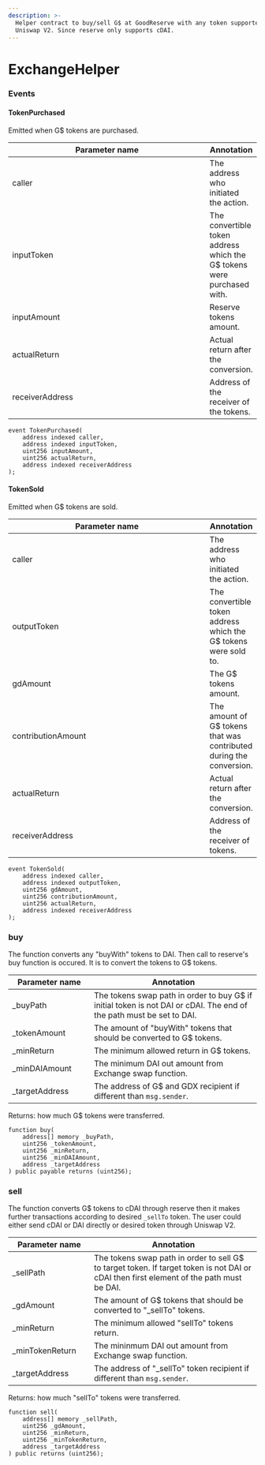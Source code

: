 ```yaml
---
description: >-
  Helper contract to buy/sell G$ at GoodReserve with any token supported by
  Uniswap V2. Since reserve only supports cDAI.
---
```


# ExchangeHelper

### Events

#### TokenPurchased

Emitted when G$ tokens are purchased.

<table><thead><tr><th width="389.63805195347794">Parameter name</th><th>Annotation</th></tr></thead><tbody><tr><td>caller</td><td>The address who initiated the action.</td></tr><tr><td>inputToken</td><td>The convertible token address which the G$ tokens were purchased with.</td></tr><tr><td>inputAmount</td><td>Reserve tokens amount.</td></tr><tr><td>actualReturn</td><td>Actual return after the conversion.</td></tr><tr><td>receiverAddress</td><td>Address of the receiver of the tokens.</td></tr></tbody></table>

```
event TokenPurchased(
    address indexed caller,
    address indexed inputToken,
    uint256 inputAmount,
    uint256 actualReturn,
    address indexed receiverAddress
);
```

#### TokenSold

Emitted when G$ tokens are sold.

<table><thead><tr><th width="389.63805195347794">Parameter name</th><th>Annotation</th></tr></thead><tbody><tr><td>caller</td><td>The address who initiated the action.</td></tr><tr><td>outputToken</td><td>The convertible token address which the G$ tokens were sold to.</td></tr><tr><td>gdAmount</td><td>The G$ tokens amount.</td></tr><tr><td>contributionAmount</td><td>The amount of G$ tokens that was contributed during the conversion.</td></tr><tr><td>actualReturn</td><td>Actual return after the conversion.</td></tr><tr><td>receiverAddress</td><td>Address of the receiver of tokens.</td></tr></tbody></table>

```
event TokenSold(
    address indexed caller,
    address indexed outputToken,
    uint256 gdAmount,
    uint256 contributionAmount,
    uint256 actualReturn,
    address indexed receiverAddress
);
```

### buy

The function converts any "buyWith" tokens to DAI. Then call to reserve's buy function is occured. It is to convert the tokens to G$ tokens.

<table><thead><tr><th width="150">Parameter name</th><th>Annotation</th></tr></thead><tbody><tr><td>_buyPath</td><td>The tokens swap path in order to buy G$ if initial token is not DAI or cDAI. The end of the path must be set to DAI.</td></tr><tr><td>_tokenAmount</td><td>The amount of "buyWith" tokens that should be converted to G$ tokens.</td></tr><tr><td>_minReturn</td><td>The minimum allowed return in G$ tokens.</td></tr><tr><td>_minDAIAmount</td><td>The minimum DAI out amount from Exchange swap function.</td></tr><tr><td>_targetAddress</td><td>The address of G$ and GDX recipient if different than <code>msg.sender</code>.</td></tr></tbody></table>

Returns: how much G$ tokens were transferred.

```
function buy(
    address[] memory _buyPath,
    uint256 _tokenAmount,
    uint256 _minReturn,
    uint256 _minDAIAmount,
    address _targetAddress
) public payable returns (uint256);
```

### sell

The function converts G$ tokens to cDAI through reserve then it makes further transactions according to desired `_sellTo` token. The user could either send cDAI or DAI directly or desired token through Uniswap V2.

<table><thead><tr><th width="150">Parameter name</th><th>Annotation</th></tr></thead><tbody><tr><td>_sellPath</td><td>The tokens swap path in order to sell G$ to target token. If target token is not DAI or cDAI then first element of the path must be DAI.</td></tr><tr><td>_gdAmount</td><td>The amount of G$ tokens that should be converted to "_sellTo" tokens.</td></tr><tr><td>_minReturn</td><td>The minimum allowed "sellTo" tokens return.</td></tr><tr><td>_minTokenReturn</td><td>The mininmum DAI out amount from Exchange swap function.</td></tr><tr><td>_targetAddress</td><td>The address of "_sellTo" token recipient if different than <code>msg.sender</code>.</td></tr></tbody></table>

Returns: how much "sellTo" tokens were transferred.

```
function sell(
    address[] memory _sellPath,
    uint256 _gdAmount,
    uint256 _minReturn,
    uint256 _minTokenReturn,
    address _targetAddress
) public returns (uint256);
```
